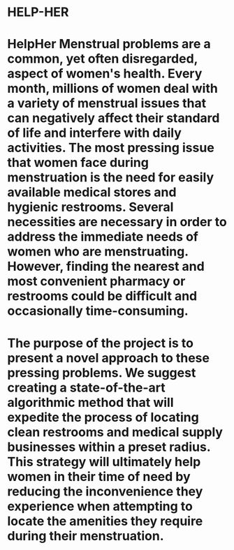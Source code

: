 # HELP-HER

# HelpHer Menstrual problems are a common, yet often disregarded, aspect of women's health. Every month, millions of women deal with a variety of menstrual issues that can negatively affect their standard of life and interfere with daily activities. The most pressing issue that women face during menstruation is the need for easily available medical stores and hygienic restrooms. Several necessities are necessary in order to address the immediate needs of women who are menstruating. However, finding the nearest and most convenient pharmacy or restrooms could be difficult and occasionally time-consuming.
# The purpose of the project is to present a novel approach to these pressing problems. We suggest creating a state-of-the-art algorithmic method that will expedite the process of locating clean restrooms and medical supply businesses within a preset radius. This strategy will ultimately help women in their time of need by reducing the inconvenience they experience when attempting to locate the amenities they require during their menstruation.
